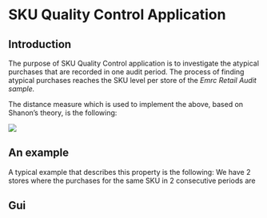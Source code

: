# SKU Quality Control Application

## Introduction

The purpose of SKU Quality Control application is to investigate the atypical purchases that are
recorded in one audit period.
The process of finding atypical purchases reaches the SKU level per store
of the _Emrc Retail Audit sample._

The distance measure which is used to implement the above, based on Shanon’s theory, is the
following:

<img src="https://latex.codecogs.com/gif.latex?D(P_{t+1},P_t)=P_{t+1}\cdot\ln(P_{t+1}/P_t)+P_t-P_{t+1}" />

## An example

A typical example that describes this property is the following:
We have 2 stores where the purchases for the same SKU in 2 consecutive periods are

## Gui

